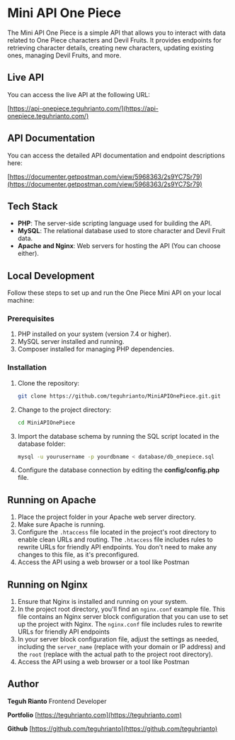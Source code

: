 # Mini API One Piece
The Mini API One Piece is a simple API that allows you to interact with data related to One Piece characters and Devil Fruits. It provides endpoints for retrieving character details, creating new characters, updating existing ones, managing Devil Fruits, and more.

## Live API

You can access the live API at the following URL:

[https://api-onepiece.teguhrianto.com/](https://api-onepiece.teguhrianto.com/)

## API Documentation
You can access the detailed API documentation and endpoint descriptions here:

[https://documenter.getpostman.com/view/5968363/2s9YC7Sr79](https://documenter.getpostman.com/view/5968363/2s9YC7Sr79)

## Tech Stack

- **PHP**: The server-side scripting language used for building the API.
- **MySQL**: The relational database used to store character and Devil Fruit data.
- **Apache and Nginx**: Web servers for hosting the API (You can choose either).

## Local Development

Follow these steps to set up and run the One Piece Mini API on your local machine:

### Prerequisites

1. PHP installed on your system (version 7.4 or higher).
2. MySQL server installed and running.
3. Composer installed for managing PHP dependencies.

### Installation

1. Clone the repository:
   ```bash
   git clone https://github.com/teguhrianto/MiniAPIOnePiece.git.git
2.  Change to the project directory:
    ```bash
    cd MiniAPIOnePiece
3.  Import the database schema by running the SQL script located in the database folder:

    ```bash
    mysql -u yourusername -p yourdbname < database/db_onepiece.sql
4. Configure the database connection by editing the **config/config.php** file.

## Running on Apache

1.  Place the project folder in your Apache web server directory.
2.  Make sure Apache is running.
3. Configure the `.htaccess` file located in the project's root directory to enable clean URLs and routing. The `.htaccess` file includes rules to rewrite URLs for friendly API endpoints. You don't need to make any changes to this file, as it's preconfigured.
4.  Access the API using a web browser or a tool like Postman

## Running on Nginx
1. Ensure that Nginx is installed and running on your system.
2. In the project root directory, you'll find an `nginx.conf` example file. This file contains an Nginx server block configuration that you can use to set up the project with Nginx. The `nginx.conf` file includes rules to rewrite URLs for friendly API endpoints
3. In your server block configuration file, adjust the settings as needed, including the `server_name` (replace with your domain or IP address) and the `root` (replace with the actual path to the project root directory).
4. Access the API using a web browser or a tool like Postman

## Author

**Teguh Rianto** Frontend Developer

**Portfolio** [https://teguhrianto.com](https://teguhrianto.com)

**Github** [https://github.com/teguhrianto](https://github.com/teguhrianto)
